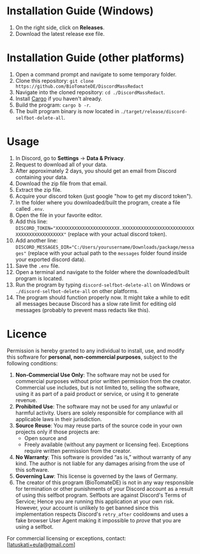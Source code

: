 # Installation Guide (Windows)
1. On the right side, click on **Releases**.
2. Download the latest release exe file.

# Installation Guide (other platforms)
1. Open a command prompt and navigate to some temporary folder.
2. Clone this repository: `git clone https://github.com/BioTomateDE/DiscordMassRedact`
3. Navigate into the cloned repository: `cd ./DiscordMassRedact`.
4. Install [Cargo](https://www.rust-lang.org/tools/install) if you haven't already.
5. Build the program: `cargo b -r`.
6. The built program binary is now located in `./target/release/discord-selfbot-delete-all`.

# Usage
1. In Discord, go to **Settings** → **Data & Privacy**.
2. Request to download all of your data.
3. After approximately 2 days, you should get an email from Discord containing your data.
4. Download the zip file from that email.
5. Extract the zip file.
6. Acquire your discord token (just google "how to get my discord token").
7. In the folder where you downloaded/built the program, create a file called `.env`.
8. Open the file in your favorite editor.
9. Add this line: `DISCORD_TOKEN="XXXXXXXXXXXXXXXXXXXXXXXX.XXXXXXXXXXXXXXXXXXXXXXXXXXXXXXXXXXXXXXXXXXXXX"` (replace with your actual discord token).
10. Add another line: `DISCORD_MESSAGES_DIR="C:/Users/yourusername/Downloads/package/messages"` (replace with your actual path to the `messages` folder found inside your exported discord data).
11. Save the `.env` file.
12. Open a terminal and navigate to the folder where the downloaded/built program is located.
13. Run the program by typing `discord-selfbot-delete-all` on Windows or `./discord-selfbot-delete-all` on other platforms.
14. The program should function properly now. It might take a while to edit all messages because Discord has a slow rate limit for editing old messages (probably to prevent mass redacts like this).

# Licence
Permission is hereby granted to any individual to install, use, and modify this software for **personal, non-commercial purposes**, subject to the following conditions:

1. **Non-Commercial Use Only**: The software may not be used for commercial purposes without prior written permission from the creator. Commercial use includes, but is not limited to, selling the software, using it as part of a paid product or service, or using it to generate revenue.
2. **Prohibited Use**: The software may not be used for any unlawful or harmful activity. Users are solely responsible for compliance with all applicable laws in their jurisdiction.
3. **Source Reuse**: You may reuse parts of the source code in your own projects only if those projects are:
   - Open source and
   - Freely available (without any payment or licensing fee).
   Exceptions require written permission from the creator.
4. **No Warranty**: This software is provided “as is,” without warranty of any kind. The author is not liable for any damages arising from the use of this software.
5. **Governing Law**: This license is governed by the laws of Germany.
6. The creator of this program (BioTomateDE) is not in any way responsible for termination or other punishments of your Discord account as a result of using this selfbot program.
   Selfbots are against Discord's Terms of Service; Hence you are running this application at your own risk.
   However, your account is unlikely to get banned since this implementation respects Discord's `retry_after` cooldowns and uses a fake browser User Agent making it impossible to *prove* that you are using a selfbot.

For commercial licensing or exceptions, contact: [latuskati+eula@gmail.com]
